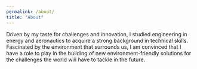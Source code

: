 ```yaml
---
permalink: /about/
title: "About"
---
```




Driven by my taste for challenges and innovation, I studied engineering in energy and aeronautics to acquire a strong background in technical skills. Fascinated by the environment that surrounds us, I am convinced that I have a role to play in the building of new environment-friendly solutions for the challenges the world will have to tackle in the future.